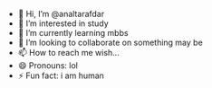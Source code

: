 - 👋 Hi, I’m @analtarafdar
- 👀 I’m interested in study
- 🌱 I’m currently learning mbbs
- 💞️ I’m looking to collaborate on something may be
- 📫 How to reach me wish...
- 😄 Pronouns: lol
- ⚡ Fun fact: i am human

<!---
analtarafdar/analtarafdar is a ✨ special ✨ repository because its `README.md` (this file) appears on your GitHub profile.
You can click the Preview link to take a look at your changes.
--->
